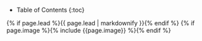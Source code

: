 * Table of Contents
{:toc}

{% if page.lead %}{{ page.lead | markdownify }}{% endif %}
{% if page.image %}{% include {{page.image}} %}{% endif %}